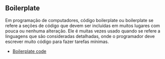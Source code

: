 ## Boilerplate 

Em programação de computadores, código boilerplate ou boilerplate se refere a seções de código que devem ser incluídas em muitos lugares com pouca ou nenhuma alteração. Ele é muitas vezes usado quando se refere a linguagens que são consideradas detalhadas, onde o programador deve escrever muito código para fazer tarefas mínimas.


- [Boilerplate code](https://en.wikipedia.org/wiki/Boilerplate_code)